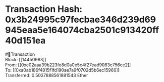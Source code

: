 
Transaction Hash: 0x3b24995c97fecbae346d239d69945eaa5e164074cba2501c913420ff40d151ea
====================================================================================
  
#💸Transaction  
Block: [[14450983]]  
From: [[0xc02aaa39b223fe8d0a0e5c4f27ead9083c756cc2]]  
To: [[0xa0ab186f4815f1fd190ae7a9f0702d5b6ec15966]]  
Transferred: 0.5037888561881543 Ether